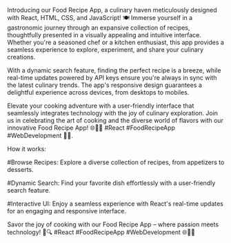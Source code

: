 
Introducing our Food Recipe App, a culinary haven meticulously designed with React, HTML, CSS, and JavaScript! 🍽️ 
Immerse yourself in a gastronomic journey through an expansive collection of recipes, thoughtfully presented in a visually appealing and intuitive interface. 
Whether you're a seasoned chef or a kitchen enthusiast, this app provides a seamless experience to explore, experiment, and share your culinary creations.

With a dynamic search feature, finding the perfect recipe is a breeze, while real-time updates powered by API keys ensure you're always in sync with the latest culinary trends. The app's responsive design guarantees a delightful experience across devices, from desktops to mobiles.



Elevate your cooking adventure with a user-friendly interface that seamlessly integrates technology with the joy of culinary exploration. 
Join us in celebrating the art of cooking and the diverse world of flavors with our innovative Food Recipe App! 🌐👨‍🍳 #React #FoodRecipeApp #WebDevelopment 🥑📲.

How it works:

#Browse Recipes: Explore a diverse collection of recipes, from appetizers to desserts.

#Dynamic Search: Find your favorite dish effortlessly with a user-friendly search feature.

#Interactive UI: Enjoy a seamless experience with React's real-time updates for an engaging and responsive interface.

Savor the joy of cooking with our Food Recipe App – where passion meets technology! 🍳🔍 #React #FoodRecipeApp #WebDevelopment 🌐👩‍🍳
